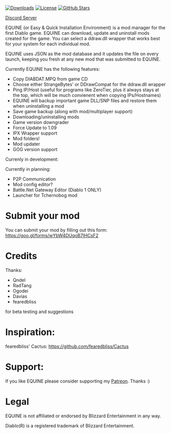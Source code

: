 [![Downloads](https://img.shields.io/github/downloads/sergi4ua/equine/total.svg)](https://github.com/sergi4ua/equine/releases)
[![License](https://img.shields.io/github/license/sergi4ua/equine.svg)](https://github.com/sergi4ua/equine/blob/master/LICENSE)
[![GitHub Stars](https://img.shields.io/github/stars/sergi4ua/equine)](https://img.shields.io/github/stars/sergi4ua/equine)

[Discord Server](https://discord.gg/ymqHuWE)

EQUINE (or Easy & Quick Installation Environment) is a mod manager for the first Diablo game. EQUINE can download, update and uninstall mods created for the game. You can select a ddraw.dll wrapper that works best for your system for each individual mod.


EQUINE uses JSON as the mod database and it updates the file on every launch, keeping you fresh at any new mod that was submitted to EQUINE.

Currently EQUINE has the following features:
- Copy DIABDAT.MPQ from game CD
- Choose either StrangeBytes' or DDrawCompat for the ddraw.dll wrapper
- Ping IP/Host (useful for programs like ZeroTier, plus it always stays at the top, which will be much convienent when copying IPs/Hostnames)
- EQUINE will backup important game DLL/SNP files and restore them when uninstalling a mod
- Save game backup (along with mod/multiplayer support)
- Downloading/uninstalling mods
- Game version downgrader
- Force Update to 1.09
- IPX Wrapper support
- Mod folders!
- Mod updater
- GOG version support

Currenly in development:

Currently in planning:
- P2P Communication
- Mod config editor?
- Battle.Net Gateway Editor (Diablo 1 ONLY)
- Launcher for Tchernobog mod

# Submit your mod

You can submit your mod by filling out this form: https://goo.gl/forms/wYbW4DUqoB7IHCsF2

# Credits

Thanks:
- Qndel
- RadTang
- Ogodei
- Davias
- fearedbliss

for beta testing and suggestions

# Inspiration:

fearedbliss' Cactus: https://github.com/fearedbliss/Cactus

# Support:

If you like EQUINE please consider supporting my [Patreon](https://patreon.com/sergi4ua). Thanks :)

# Legal

EQUINE is not affiliated or endorsed by Blizzard Entertainment in any way.

Diablo(R) is a registered trademark of Blizzard Entertainment.
